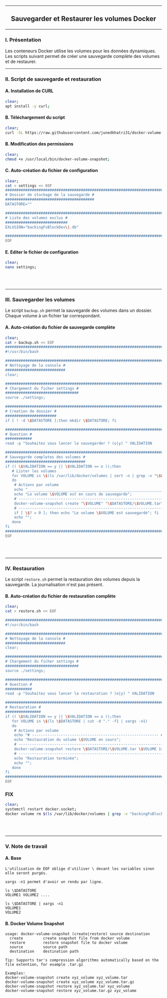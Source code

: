 ----------------------------------------------------------------------------------------------------------------------------------------------------------------------------------------------
## <p align='center'> Sauvegarder et Restaurer les volumes Docker </p>

----------------------------------------------------------------------------------------------------------------------------------------------------------------------------------------------
### I. Présentation
Les conteneurs Docker utilise les volumes pour les données dynamiques. Les scripts suivant permet de créer une sauvegarde complète des volumes et de restaurer.

----------------------------------------------------------------------------------------------------------------------------------------------------------------------------------------------
### II. Script de sauvegarde et restauration
#### A. Installation de CURL
```bash
clear;
apt install -y curl;
```
#### B. Téléchargement du script
```bash
clear;
curl -SL https://raw.githubusercontent.com/junedkhatri31/docker-volume-snapshot/main/docker-volume-snapshot -o /usr/local/bin/docker-volume-snapshot;
```

#### B. Modification des permissions
```bash
clear;
chmod +x /usr/local/bin/docker-volume-snapshot;
```

#### C. Auto-création du fichier de configuration
```bash
clear;
cat > settings << EOF
#######################################################################################################################
# Dossier de stockage de la sauvegarde #
########################################
DATASTORE=""

#######################################################################################################################
# Liste des volumes exclus #
############################
EXLUSION="backingFsBlockDev\|.db"

#######################################################################################################################
EOF
```

#### E. Editer le fichier de configuration
```bash
clear;
nano settings;
```

<br />
<br />

----------------------------------------------------------------------------------------------------------------------------------------------------------------------------------------------
### III. Sauvegarder les volumes
Le script `backup.sh` permet la sauvegarde des volumes dans un dossier. Chaque volume à un fichier tar correspondant.

#### A. Auto-création du fichier de sauvegarde complète
```bash
clear;
cat > backup.sh << EOF
#######################################################################################################################
#!/usr/bin/bash

#######################################################################################################################
# Nettoyage de la console #
###########################
clear;

#######################################################################################################################
# Chargement du ficher settings #
#################################
source ./settings;

#######################################################################################################################
# Creation de dossier #
#######################
if [ ! -d \$DATASTORE ];then mkdir \$DATASTORE; fi

#######################################################################################################################
# Question #
############
read -p "Souhaitez vous lancer la sauvegarder ? (o|y) " VALIDATION

#######################################################################################################################
# Sauvegarde completes des volumes #
####################################
if (( \$VALIDATION == y || \$VALIDATION == o ));then
   # Lister les volumes
   for VOLUME in \$(ls /var/lib/docker/volumes | sort -n | grep -v "\$EXLUSION")
   do
    # Actions par volume
    echo "___________________________________________________________________________________________________________"
    echo "Le volume \$VOLUME est en cours de sauvegarde";
    # ----------------------------------------------------------------------------- #
    docker-volume-snapshot create "\$VOLUME" "\$DATASTORE/\$VOLUME.tar" 1>/dev/null;
    # ----------------------------------------------------------------------------- #
    if [ \$? = 0 ]; then echo "Le volume \$VOLUME est sauvegardé"; fi
    echo "";
   done
fi
#######################################################################################################################
EOF
```

<br />
<br />

----------------------------------------------------------------------------------------------------------------------------------------------------------------------------------------------
### IV. Restauration
Le script `restore.sh` permet la restauration des volumes depuis la sauvegarde. La journalisation n'est pas présent.

#### B. Auto-création du fichier de restauration complète
```bash
clear;
cat > restore.sh << EOF

#######################################################################################################################
#!/usr/bin/bash

#######################################################################################################################
# Nettoyage de la console #
###########################
clear;

#######################################################################################################################
# Chargement du ficher settings #
#################################
source ./settings;

#######################################################################################################################
# Question #
############
read -p "Souhaitez vous lancer la restauration ? (o|y) " VALIDATION

#######################################################################################################################
# Restauration #
################
if (( \$VALIDATION == y || \$VALIDATION == o ));then
   for VOLUME in \$(ls \$DATASTORE | cut -d "." -f1 | xargs -n1)
   do
    # Actions par volume
    echo "# --------------------------------------------------------- #";
    echo "Restauration du volume \$VOLUME en cours";
    # ----------------------------------------------------------------------------- #
    docker-volume-snapshot restore \$DATASTORE/\$VOLUME.tar \$VOLUME 1>/dev/null;
    # ----------------------------------------------------------------------------- #
    echo "Restauration terminée";
    echo "";
   done
fi
#######################################################################################################################
EOF
```

### FIX
```bash
clear;
systemctl restart docker.socket;
docker volume rm $(ls /var/lib/docker/volumes | grep -v "backingFsBlockDev\|.db") 2>/dev/null
```


<br />
<br />

----------------------------------------------------------------------------------------------------------------------------------------------------------------------------------------------
### V. Note de travail
#### A. Base
```
L'utilisation de EOF oblige d'utiliser \ devant les variables sinon elle seront purgés.

xargs -n1 permet d'avoir un rendu par ligne.

ls \$DATASTORE
VOLUME1 VOLUME2 ....

ls \$DATASTORE | xargs -n1
VOLUME1
VOLUME2
```

#### B. Docker Volume Snapshot
```
usage: docker-volume-snapshot (create|restore) source destination
  create         create snapshot file from docker volume
  restore        restore snapshot file to docker volume
  source         source path
  destination    destination path

Tip: Supports tar's compression algorithms automatically based on the file extention, for example .tar.gz

Examples:
docker-volume-snapshot create xyz_volume xyz_volume.tar
docker-volume-snapshot create xyz_volume xyz_volume.tar.gz
docker-volume-snapshot restore xyz_volume.tar xyz_volume
docker-volume-snapshot restore xyz_volume.tar.gz xyz_volume
```
